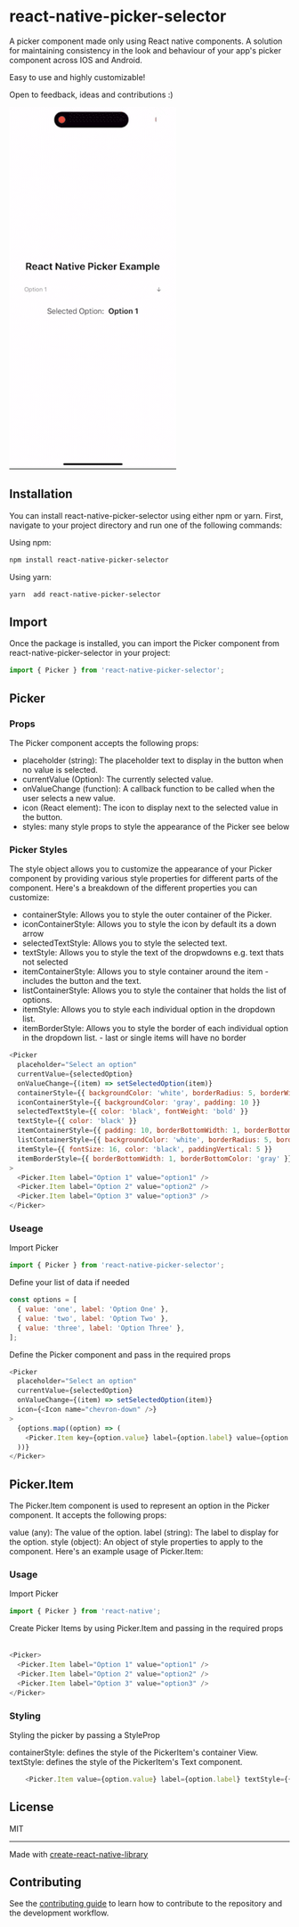 # react-native-picker-selector

A picker component made only using React native components. A solution for maintaining consistency in the look and behaviour of your app's picker component across IOS and Android.

Easy to use and highly customizable!

Open to feedback, ideas and contributions :)

<p float="left">

<img src="https://github.com/TIKramer/react-native-picker-selector/blob/main/screenshots/Example.gif?raw=true" width="300" height="650"/>

## Installation

You can install react-native-picker-selector using either npm or yarn. First, navigate to your project directory and run one of the following commands:

Using npm:


```sh
npm install react-native-picker-selector
```

Using yarn:

```sh
yarn  add react-native-picker-selector
```
## Import

Once the package is installed, you can import the Picker component from react-native-picker-selector in your project:


```js
import { Picker } from 'react-native-picker-selector';
```


## Picker
### Props
The Picker component accepts the following props:

* placeholder (string): The placeholder text to display in the button when no value is selected.
* currentValue (Option): The currently selected value.
* onValueChange (function): A callback function to be called when the user selects a new value.
* icon (React element): The icon to display next to the selected value in the button.
* styles: many style props to style the appearance of the Picker see below

### Picker Styles

The style object allows you to customize the appearance of your Picker component by providing various style properties for different parts of the component. 
Here's a breakdown of the different properties you can customize:

*  containerStyle: Allows you to style the outer container of the Picker.
*  iconContainerStyle: Allows you to style the icon by default its a down arrow
*  selectedTextStyle: Allows you to style the selected text.
*  textStyle: Allows you to style the text of the dropwdowns e.g. text thats not selected
*  itemContainerStyle: Allows you to style container around the item - includes the button and the text.
*  listContainerStyle:  Allows you to style the container that holds the list of options.
*  itemStyle: Allows you to style each individual option in the dropdown list.
*  itemBorderStyle: Allows you to style the border of each individual option in the dropdown list. - last or single items will have no border


```js
<Picker
  placeholder="Select an option"
  currentValue={selectedOption}
  onValueChange={(item) => setSelectedOption(item)}
  containerStyle={{ backgroundColor: 'white', borderRadius: 5, borderWidth: 1, borderColor: 'gray' }}
  iconContainerStyle={{ backgroundColor: 'gray', padding: 10 }}
  selectedTextStyle={{ color: 'black', fontWeight: 'bold' }}
  textStyle={{ color: 'black' }}
  itemContainerStyle={{ padding: 10, borderBottomWidth: 1, borderBottomColor: 'gray' }}
  listContainerStyle={{ backgroundColor: 'white', borderRadius: 5, borderWidth: 1, borderColor: 'gray' }}
  itemStyle={{ fontSize: 16, color: 'black', paddingVertical: 5 }}
  itemBorderStyle={{ borderBottomWidth: 1, borderBottomColor: 'gray' }}
>
  <Picker.Item label="Option 1" value="option1" />
  <Picker.Item label="Option 2" value="option2" />
  <Picker.Item label="Option 3" value="option3" />
</Picker>
```

### Useage  

Import Picker 
```js
import { Picker } from 'react-native-picker-selector';

```
Define your list of data if needed

```js
const options = [
  { value: 'one', label: 'Option One' },
  { value: 'two', label: 'Option Two' },
  { value: 'three', label: 'Option Three' },
];

```
Define the Picker component and pass in the required props

```js
<Picker
  placeholder="Select an option"
  currentValue={selectedOption}
  onValueChange={(item) => setSelectedOption(item)}
  icon={<Icon name="chevron-down" />}
>
  {options.map((option) => (
    <Picker.Item key={option.value} label={option.label} value={option.value} />
  ))}
</Picker>
```

## Picker.Item

The Picker.Item component is used to represent an option in the Picker component. It accepts the following props:

value (any): The value of the option.
label (string): The label to display for the option.
style (object): An object of style properties to apply to the component.
Here's an example usage of Picker.Item:

### Usage

Import Picker 
```js
import { Picker } from 'react-native';
```

Create Picker Items by using Picker.Item and passing in the required props

```js

<Picker>
  <Picker.Item label="Option 1" value="option1" />
  <Picker.Item label="Option 2" value="option2" />
  <Picker.Item label="Option 3" value="option3" />
</Picker>
```
### Styling

Styling the picker by passing a StyleProp

containerStyle: defines the style of the PickerItem's container View.
textStyle: defines the style of the PickerItem's Text component.


```js
    <Picker.Item value={option.value} label={option.label} textStyle={{color: 'blue'}}/>
```
## License


MIT

---

Made with [create-react-native-library](https://github.com/callstack/react-native-builder-bob)


## Contributing

See the [contributing guide](CONTRIBUTING.md) to learn how to contribute to the repository and the development workflow.

